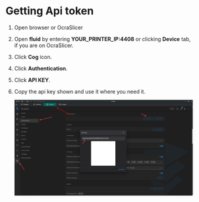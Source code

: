 # Getting Api token

1. Open browser or OcraSlicer
2. Open **fluid** by entering **YOUR_PRINTER_IP:4408** or clicking **Device** tab, if you are on OcraSlicer.
3. Click **Cog** icon.
4. Click **Authentication**.
5. Click **API KEY**.
6. Copy the api key shown and use it where you need it.

    ![GettingApiKeyOcraSlicerFluid.png](GeneralTutorialsImages/GettingApiKeyOcraSlicerFluid.png)